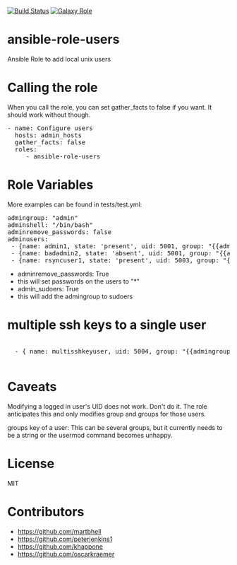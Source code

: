 [![Build Status](https://travis-ci.org/CSCfi/ansible-role-users.svg)](https://travis-ci.org/CSCfi/ansible-role-users)
[![Galaxy Role](https://img.shields.io/badge/ansible--galaxy-ansible--role--users-blue)](https://galaxy.ansible.com/CSCfi/ansible-role-users)
# ansible-role-users
Ansible Role to add local unix users

# Calling the role

When you call the role, you can set gather_facts to false if you want. It should work without though.

<pre>
- name: Configure users
  hosts: admin_hosts
  gather_facts: false
  roles:
     - ansible-role-users
</pre>

# Role Variables

More examples can be found in tests/test.yml:
<pre>
admingroup: "admin"
adminshell: "/bin/bash"
adminremove_passwords: false
adminusers:
 - {name: admin1, state: 'present', uid: 5001, group: "{{admingroup}}", shell: "{{adminshell}}", pubkeys: [ { pubkey: "ssh-rsa KEY admin1@example.com" } ] }
 - {name: badadmin2, state: 'absent', uid: 5001, group: "{{admingroup}}", shell: "{{adminshell}}", pubkeys: [ { pubkey: "ssh-rsa KEY badadmin2@example.com" } ] }
 - {name: rsyncuser1, state: 'present', uid: 5003, group: "{{admingroup}}", shell: "{{adminshell}}", pubkeys: [ { pubkey: "ssh-rsa KEY rsync1@example.com", options: 'command="/usr/local/bin/rrsync /allow/rrsync/here/directory",no-agent-forwarding,no-port-forwarding,no-pty,no-user-rc,no-X11-forwarding' } ] }
</pre>

 - adminremove_passwords: True
  - this will set passwords on the users to "\*"
 - admin_sudoers: True
  - this will add the admingroup to sudoers

# multiple ssh keys to a single user

<pre>

  - { name: multisshkeyuser, uid: 5004, group: "{{admingroup}}", groups: "agroup,bgroup", state: "present", shell: "{{adminshell}}", pubkeys: [ { pubkey: "ssh-rsa KEY1" }, { pubkey: "ssh-rsa KEY2" }, { pubkey: "ssh-rsa KEY3", key_state: 'absent' } ] }

</pre>

# Caveats

Modifying a logged in user's UID does not work. Don't do it. The role anticipates this and only modifies group and groups for those users.

groups key of a user: This can be several groups, but it currently needs to be a string or the usermod command becomes unhappy.

# License

MIT

# Contributors

 - https://github.com/martbhell
 - https://github.com/peterjenkins1
 - https://github.com/khappone
 - https://github.com/oscarkraemer
